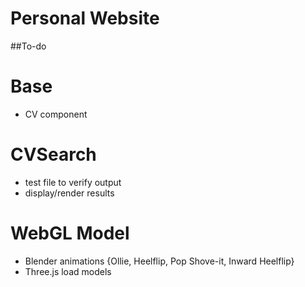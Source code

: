 # Personal Website

##To-do

# Base
* CV component

# CVSearch
* test file to verify output
* display/render results

# WebGL Model
* Blender animations {Ollie, Heelflip, Pop Shove-it, Inward Heelflip}
* Three.js load models